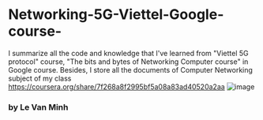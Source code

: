 # Networking-5G-Viettel-Google-course-
I summarize all the code and knowledge that I've learned from "Viettel 5G protocol" course, "The bits and bytes of Networking Computer course" in Google course. Besides, I store all the documents of Computer Networking subject of my class
https://coursera.org/share/7f268a8f2995bf5a08a83ad40520a2aa
![image](https://github.com/user-attachments/assets/18b9516d-9bc2-4e65-8688-49cec12e0c8f)


### by Le Van Minh



